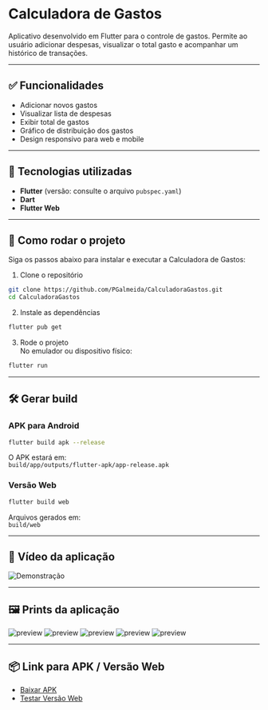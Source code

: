 
# Calculadora de Gastos

Aplicativo desenvolvido em Flutter para o controle de gastos. Permite ao usuário adicionar despesas, visualizar o total gasto e acompanhar um histórico de transações.

---

## ✅ Funcionalidades

- Adicionar novos gastos
- Visualizar lista de despesas
- Exibir total de gastos
- Gráfico de distribuição dos gastos
- Design responsivo para web e mobile

---

## 🚀 Tecnologias utilizadas

- **Flutter** (versão: consulte o arquivo `pubspec.yaml`)
- **Dart**
- **Flutter Web**

---

## 📲 Como rodar o projeto

Siga os passos abaixo para instalar e executar a Calculadora de Gastos:

1. Clone o repositório  
```bash
git clone https://github.com/PGalmeida/CalculadoraGastos.git
cd CalculadoraGastos
```

2. Instale as dependências  
```bash
flutter pub get
```

3. Rode o projeto  
No emulador ou dispositivo físico:  
```bash
flutter run
```

---

## 🛠️ Gerar build

### APK para Android  
```bash
flutter build apk --release
```
O APK estará em:  
`build/app/outputs/flutter-apk/app-release.apk`

### Versão Web  
```bash
flutter build web
```
Arquivos gerados em:  
`build/web`

---

## 🎥 Vídeo da aplicação

![Demonstração](https://imgur.com/fVchtmB.gif)

---

## 🖼️ Prints da aplicação

![preview](https://imgur.com/nM84fiV.png)
![preview](https://imgur.com/ToCkjO1.png)
![preview](https://imgur.com/dcZcv6s.png)
![preview](https://imgur.com/e3Nu1tv.png)
![preview](https://imgur.com/AS6orKP.png)

---

## 📦 Link para APK / Versão Web

- [Baixar APK](https://api.qrserver.com/v1/create-qr-code/?size=250x250&data=https://flutlab.io/apk/aHR0cHM6Ly9hcGkuZmx1dGxhYi5pby9wcm9qZWN0cy8yNjYxOTIyL2Rvd25sb2FkLWFwcD9rZXk9aHl1M2NtYjZzYmJnMXd5Mmsya3AmdGFyZ2V0PWFsbA==)
- [Testar Versão Web](https://preview.flutlab.io/pedro_gomes4/calculadora-gastos-mensais/)

